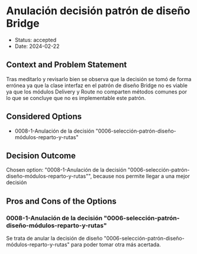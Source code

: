 # Anulación decisión patrón de diseño Bridge

* Status: accepted
* Date: 2024-02-22

## Context and Problem Statement

Tras meditarlo y revisarlo bien se observa que la decisión se tomó de forma errónea ya que la clase interfaz en el patrón de diseño Bridge no es viable ya que los módulos Delivery y Route no comparten métodos comunes por lo que se concluye que no es implementable este patrón.

## Considered Options

* 0008-1-Anulación de la decisión "0006-selección-patrón-diseño-módulos-reparto-y-rutas"

## Decision Outcome

Chosen option: "0008-1-Anulación de la decisión "0006-selección-patrón-diseño-módulos-reparto-y-rutas"", because nos permite llegar a una mejor decisión

## Pros and Cons of the Options

### 0008-1-Anulación de la decisión "0006-selección-patrón-diseño-módulos-reparto-y-rutas"

Se trata de anular la decisión de diseño "0006-selección-patrón-diseño-módulos-reparto-y-rutas" para poder tomar otra más acertada.
